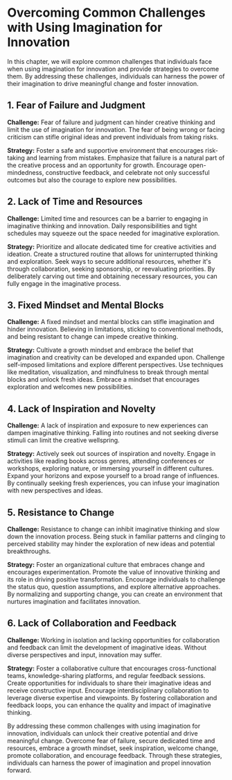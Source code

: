 Overcoming Common Challenges with Using Imagination for Innovation
=============================================================================

In this chapter, we will explore common challenges that individuals face when using imagination for innovation and provide strategies to overcome them. By addressing these challenges, individuals can harness the power of their imagination to drive meaningful change and foster innovation.

1\. Fear of Failure and Judgment
-------------------------------

**Challenge:** Fear of failure and judgment can hinder creative thinking and limit the use of imagination for innovation. The fear of being wrong or facing criticism can stifle original ideas and prevent individuals from taking risks.

**Strategy:** Foster a safe and supportive environment that encourages risk-taking and learning from mistakes. Emphasize that failure is a natural part of the creative process and an opportunity for growth. Encourage open-mindedness, constructive feedback, and celebrate not only successful outcomes but also the courage to explore new possibilities.

2\. Lack of Time and Resources
-----------------------------

**Challenge:** Limited time and resources can be a barrier to engaging in imaginative thinking and innovation. Daily responsibilities and tight schedules may squeeze out the space needed for imaginative exploration.

**Strategy:** Prioritize and allocate dedicated time for creative activities and ideation. Create a structured routine that allows for uninterrupted thinking and exploration. Seek ways to secure additional resources, whether it's through collaboration, seeking sponsorship, or reevaluating priorities. By deliberately carving out time and obtaining necessary resources, you can fully engage in the imaginative process.

3\. Fixed Mindset and Mental Blocks
----------------------------------

**Challenge:** A fixed mindset and mental blocks can stifle imagination and hinder innovation. Believing in limitations, sticking to conventional methods, and being resistant to change can impede creative thinking.

**Strategy:** Cultivate a growth mindset and embrace the belief that imagination and creativity can be developed and expanded upon. Challenge self-imposed limitations and explore different perspectives. Use techniques like meditation, visualization, and mindfulness to break through mental blocks and unlock fresh ideas. Embrace a mindset that encourages exploration and welcomes new possibilities.

4\. Lack of Inspiration and Novelty
----------------------------------

**Challenge:** A lack of inspiration and exposure to new experiences can dampen imaginative thinking. Falling into routines and not seeking diverse stimuli can limit the creative wellspring.

**Strategy:** Actively seek out sources of inspiration and novelty. Engage in activities like reading books across genres, attending conferences or workshops, exploring nature, or immersing yourself in different cultures. Expand your horizons and expose yourself to a broad range of influences. By continually seeking fresh experiences, you can infuse your imagination with new perspectives and ideas.

5\. Resistance to Change
-----------------------

**Challenge:** Resistance to change can inhibit imaginative thinking and slow down the innovation process. Being stuck in familiar patterns and clinging to perceived stability may hinder the exploration of new ideas and potential breakthroughs.

**Strategy:** Foster an organizational culture that embraces change and encourages experimentation. Promote the value of innovative thinking and its role in driving positive transformation. Encourage individuals to challenge the status quo, question assumptions, and explore alternative approaches. By normalizing and supporting change, you can create an environment that nurtures imagination and facilitates innovation.

6\. Lack of Collaboration and Feedback
-------------------------------------

**Challenge:** Working in isolation and lacking opportunities for collaboration and feedback can limit the development of imaginative ideas. Without diverse perspectives and input, innovation may suffer.

**Strategy:** Foster a collaborative culture that encourages cross-functional teams, knowledge-sharing platforms, and regular feedback sessions. Create opportunities for individuals to share their imaginative ideas and receive constructive input. Encourage interdisciplinary collaboration to leverage diverse expertise and viewpoints. By fostering collaboration and feedback loops, you can enhance the quality and impact of imaginative thinking.

By addressing these common challenges with using imagination for innovation, individuals can unlock their creative potential and drive meaningful change. Overcome fear of failure, secure dedicated time and resources, embrace a growth mindset, seek inspiration, welcome change, promote collaboration, and encourage feedback. Through these strategies, individuals can harness the power of imagination and propel innovation forward.
